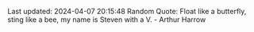 Last updated: 2024-04-07 20:15:48
Random Quote: Float like a butterfly, sting like a bee,
my name is Steven with a V. - Arthur Harrow